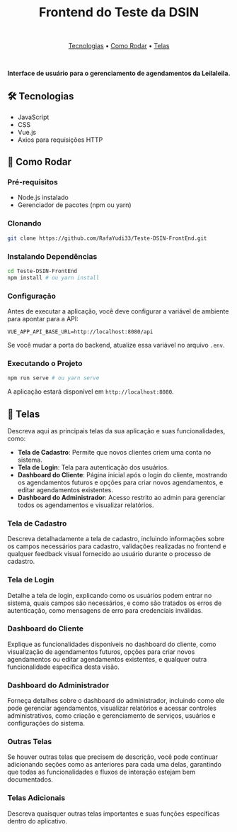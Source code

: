 
<h1 align="center">Frontend do Teste da DSIN</h1>

<br>
<p align="center">
 <a href="#tecnologias">Tecnologias</a> • 
 <a href="#como-rodar">Como Rodar</a> • 
 <a href="#telas">Telas</a>
</p>

<br>

<p align="center">
  <b>Interface de usuário para o gerenciamento de agendamentos da Leilaleila.</b>
</p>

<h2 id="tecnologias">🛠 Tecnologias</h2>

- JavaScript
- CSS
- Vue.js
- Axios para requisições HTTP

<h2 id="como-rodar">🚀 Como Rodar</h2>

### Pré-requisitos

- Node.js instalado
- Gerenciador de pacotes (npm ou yarn)

### Clonando

```bash
git clone https://github.com/RafaYudi33/Teste-DSIN-FrontEnd.git
```

### Instalando Dependências

```bash
cd Teste-DSIN-FrontEnd
npm install # ou yarn install
```

### Configuração

Antes de executar a aplicação, você deve configurar a variável de ambiente para apontar para a API:

```env
VUE_APP_API_BASE_URL=http://localhost:8080/api
```

Se você mudar a porta do backend, atualize essa variável no arquivo `.env`.

### Executando o Projeto

```bash
npm run serve # ou yarn serve
```

A aplicação estará disponível em `http://localhost:8080`.

<h2 id="telas">📱 Telas</h2>

Descreva aqui as principais telas da sua aplicação e suas funcionalidades, como:

- **Tela de Cadastro**: Permite que novos clientes criem uma conta no sistema.
- **Tela de Login**: Tela para autenticação dos usuários.
- **Dashboard do Cliente**: Página inicial após o login do cliente, mostrando os agendamentos futuros e opções para criar novos agendamentos, e editar agendamentos existentes.
- **Dashboard do Administrador**: Acesso restrito ao admin para gerenciar todos os agendamentos e visualizar relatórios.

<h3 id="tela-de-cadastro">Tela de Cadastro</h3>

Descreva detalhadamente a tela de cadastro, incluindo informações sobre os campos necessários para cadastro, validações realizadas no frontend e qualquer feedback visual fornecido ao usuário durante o processo de cadastro.

<h3 id="tela-de-login">Tela de Login</h3>

Detalhe a tela de login, explicando como os usuários podem entrar no sistema, quais campos são necessários, e como são tratados os erros de autenticação, como mensagens de erro para credenciais inválidas.

<h3 id="dashboard-do-cliente">Dashboard do Cliente</h3>

Explique as funcionalidades disponíveis no dashboard do cliente, como visualização de agendamentos futuros, opções para criar novos agendamentos ou editar agendamentos existentes, e qualquer outra funcionalidade específica desta visão.

<h3 id="dashboard-do-administrador">Dashboard do Administrador</h3>

Forneça detalhes sobre o dashboard do administrador, incluindo como ele pode gerenciar agendamentos, visualizar relatórios e acessar controles administrativos, como criação e gerenciamento de serviços, usuários e configurações do sistema.

### Outras Telas

Se houver outras telas que precisem de descrição, você pode continuar adicionando seções como as anteriores para cada uma delas, garantindo que todas as funcionalidades e fluxos de interação estejam bem documentados.


### Telas Adicionais

Descreva quaisquer outras telas importantes e suas funções específicas dentro do aplicativo.
